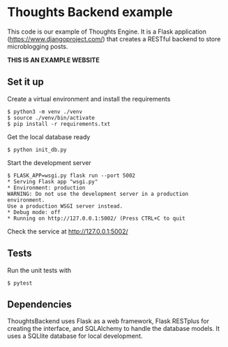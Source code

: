Thoughts Backend example
=======

This code is our example of Thoughts Engine. It is a Flask application (https://www.djangoproject.com/) that creates a RESTful backend to store microblogging posts.

**THIS IS AN EXAMPLE WEBSITE**

Set it up
------

Create a virtual environment and install the requirements

    $ python3 -m venv ./venv
    $ source ./venv/bin/activate
    $ pip install -r requirements.txt


Get the local database ready

    $ python init_db.py

Start the development server

    $ FLASK_APP=wsgi.py flask run --port 5002
    * Serving Flask app "wsgi.py"
    * Environment: production
    WARNING: Do not use the development server in a production environment.
    Use a production WSGI server instead.
    * Debug mode: off
    * Running on http://127.0.0.1:5002/ (Press CTRL+C to quit

Check the service at http://127.0.0.1:5002/


Tests
------

Run the unit tests with

    $ pytest


Dependencies
------

ThoughtsBackend uses Flask as a web framework, Flask RESTplus for creating the interface, and SQLAlchemy to handle the database models. It uses a SQLlite database for local development.
